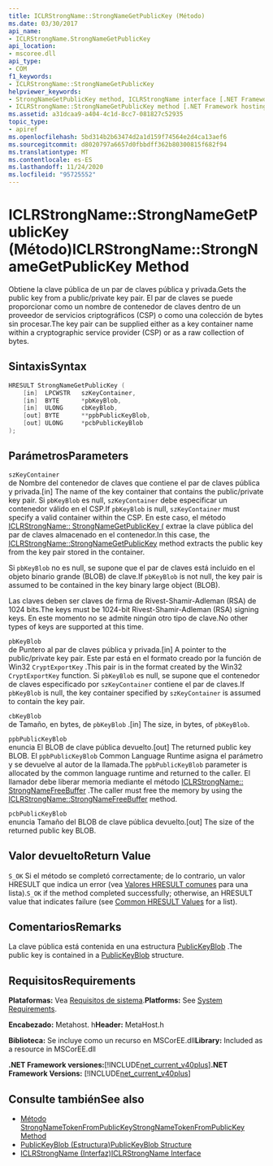 ```yaml
---
title: ICLRStrongName::StrongNameGetPublicKey (Método)
ms.date: 03/30/2017
api_name:
- ICLRStrongName.StrongNameGetPublicKey
api_location:
- mscoree.dll
api_type:
- COM
f1_keywords:
- ICLRStrongName::StrongNameGetPublicKey
helpviewer_keywords:
- StrongNameGetPublicKey method, ICLRStrongName interface [.NET Framework hosting]
- ICLRStrongName::StrongNameGetPublicKey method [.NET Framework hosting]
ms.assetid: a31dcaa9-a404-4c1d-8cc7-081827c52935
topic_type:
- apiref
ms.openlocfilehash: 5bd314b2b63474d2a1d159f74564e2d4ca13aef6
ms.sourcegitcommit: d8020797a6657d0fbbdff362b80300815f682f94
ms.translationtype: MT
ms.contentlocale: es-ES
ms.lasthandoff: 11/24/2020
ms.locfileid: "95725552"
---
```

# <a name="iclrstrongnamestrongnamegetpublickey-method"></a><span data-ttu-id="977c6-102">ICLRStrongName::StrongNameGetPublicKey (Método)</span><span class="sxs-lookup"><span data-stu-id="977c6-102">ICLRStrongName::StrongNameGetPublicKey Method</span></span>

<span data-ttu-id="977c6-103">Obtiene la clave pública de un par de claves pública y privada.</span><span class="sxs-lookup"><span data-stu-id="977c6-103">Gets the public key from a public/private key pair.</span></span> <span data-ttu-id="977c6-104">El par de claves se puede proporcionar como un nombre de contenedor de claves dentro de un proveedor de servicios criptográficos (CSP) o como una colección de bytes sin procesar.</span><span class="sxs-lookup"><span data-stu-id="977c6-104">The key pair can be supplied either as a key container name within a cryptographic service provider (CSP) or as a raw collection of bytes.</span></span>  
  
## <a name="syntax"></a><span data-ttu-id="977c6-105">Sintaxis</span><span class="sxs-lookup"><span data-stu-id="977c6-105">Syntax</span></span>  
  
```cpp  
HRESULT StrongNameGetPublicKey (
    [in]  LPCWSTR   szKeyContainer,  
    [in]  BYTE      *pbKeyBlob,  
    [in]  ULONG     cbKeyBlob,  
    [out] BYTE      **ppbPublicKeyBlob,  
    [out] ULONG     *pcbPublicKeyBlob  
);  
```  
  
## <a name="parameters"></a><span data-ttu-id="977c6-106">Parámetros</span><span class="sxs-lookup"><span data-stu-id="977c6-106">Parameters</span></span>  

 `szKeyContainer`  
 <span data-ttu-id="977c6-107">de Nombre del contenedor de claves que contiene el par de claves pública y privada.</span><span class="sxs-lookup"><span data-stu-id="977c6-107">[in] The name of the key container that contains the public/private key pair.</span></span> <span data-ttu-id="977c6-108">Si `pbKeyBlob` es null, `szKeyContainer` debe especificar un contenedor válido en el CSP.</span><span class="sxs-lookup"><span data-stu-id="977c6-108">If `pbKeyBlob` is null, `szKeyContainer` must specify a valid container within the CSP.</span></span> <span data-ttu-id="977c6-109">En este caso, el método [ICLRStrongName:: StrongNameGetPublicKey (](iclrstrongname-strongnamegetpublickey-method.md) extrae la clave pública del par de claves almacenado en el contenedor.</span><span class="sxs-lookup"><span data-stu-id="977c6-109">In this case, the [ICLRStrongName::StrongNameGetPublicKey](iclrstrongname-strongnamegetpublickey-method.md) method extracts the public key from the key pair stored in the container.</span></span>  
  
 <span data-ttu-id="977c6-110">Si `pbKeyBlob` no es null, se supone que el par de claves está incluido en el objeto binario grande (BLOB) de clave.</span><span class="sxs-lookup"><span data-stu-id="977c6-110">If `pbKeyBlob` is not null, the key pair is assumed to be contained in the key binary large object (BLOB).</span></span>  
  
 <span data-ttu-id="977c6-111">Las claves deben ser claves de firma de Rivest-Shamir-Adleman (RSA) de 1024 bits.</span><span class="sxs-lookup"><span data-stu-id="977c6-111">The keys must be 1024-bit Rivest-Shamir-Adleman (RSA) signing keys.</span></span> <span data-ttu-id="977c6-112">En este momento no se admite ningún otro tipo de clave.</span><span class="sxs-lookup"><span data-stu-id="977c6-112">No other types of keys are supported at this time.</span></span>  
  
 `pbKeyBlob`  
 <span data-ttu-id="977c6-113">de Puntero al par de claves pública y privada.</span><span class="sxs-lookup"><span data-stu-id="977c6-113">[in] A pointer to the public/private key pair.</span></span> <span data-ttu-id="977c6-114">Este par está en el formato creado por la función de Win32 `CryptExportKey` .</span><span class="sxs-lookup"><span data-stu-id="977c6-114">This pair is in the format created by the Win32 `CryptExportKey` function.</span></span> <span data-ttu-id="977c6-115">Si `pbKeyBlob` es null, se supone que el contenedor de claves especificado por `szKeyContainer` contiene el par de claves.</span><span class="sxs-lookup"><span data-stu-id="977c6-115">If `pbKeyBlob` is null, the key container specified by `szKeyContainer` is assumed to contain the key pair.</span></span>  
  
 `cbKeyBlob`  
 <span data-ttu-id="977c6-116">de Tamaño, en bytes, de `pbKeyBlob` .</span><span class="sxs-lookup"><span data-stu-id="977c6-116">[in] The size, in bytes, of `pbKeyBlob`.</span></span>  
  
 `ppbPublicKeyBlob`  
 <span data-ttu-id="977c6-117">enuncia El BLOB de clave pública devuelto.</span><span class="sxs-lookup"><span data-stu-id="977c6-117">[out] The returned public key BLOB.</span></span> <span data-ttu-id="977c6-118">El `ppbPublicKeyBlob` Common Language Runtime asigna el parámetro y se devuelve al autor de la llamada.</span><span class="sxs-lookup"><span data-stu-id="977c6-118">The `ppbPublicKeyBlob` parameter is allocated by the common language runtime and returned to the caller.</span></span> <span data-ttu-id="977c6-119">El llamador debe liberar memoria mediante el método [ICLRStrongName:: StrongNameFreeBuffer](iclrstrongname-strongnamefreebuffer-method.md) .</span><span class="sxs-lookup"><span data-stu-id="977c6-119">The caller must free the memory by using the [ICLRStrongName::StrongNameFreeBuffer](iclrstrongname-strongnamefreebuffer-method.md) method.</span></span>  
  
 `pcbPublicKeyBlob`  
 <span data-ttu-id="977c6-120">enuncia Tamaño del BLOB de clave pública devuelto.</span><span class="sxs-lookup"><span data-stu-id="977c6-120">[out] The size of the returned public key BLOB.</span></span>  
  
## <a name="return-value"></a><span data-ttu-id="977c6-121">Valor devuelto</span><span class="sxs-lookup"><span data-stu-id="977c6-121">Return Value</span></span>  

 <span data-ttu-id="977c6-122">`S_OK` Si el método se completó correctamente; de lo contrario, un valor HRESULT que indica un error (vea [Valores HRESULT comunes](/windows/win32/seccrypto/common-hresult-values) para una lista).</span><span class="sxs-lookup"><span data-stu-id="977c6-122">`S_OK` if the method completed successfully; otherwise, an HRESULT value that indicates failure (see [Common HRESULT Values](/windows/win32/seccrypto/common-hresult-values) for a list).</span></span>  
  
## <a name="remarks"></a><span data-ttu-id="977c6-123">Comentarios</span><span class="sxs-lookup"><span data-stu-id="977c6-123">Remarks</span></span>  

 <span data-ttu-id="977c6-124">La clave pública está contenida en una estructura [PublicKeyBlob](../strong-naming/publickeyblob-structure.md) .</span><span class="sxs-lookup"><span data-stu-id="977c6-124">The public key is contained in a [PublicKeyBlob](../strong-naming/publickeyblob-structure.md) structure.</span></span>  
  
## <a name="requirements"></a><span data-ttu-id="977c6-125">Requisitos</span><span class="sxs-lookup"><span data-stu-id="977c6-125">Requirements</span></span>  

 <span data-ttu-id="977c6-126">**Plataformas:** Vea [Requisitos de sistema](../../get-started/system-requirements.md).</span><span class="sxs-lookup"><span data-stu-id="977c6-126">**Platforms:** See [System Requirements](../../get-started/system-requirements.md).</span></span>  
  
 <span data-ttu-id="977c6-127">**Encabezado:** Metahost. h</span><span class="sxs-lookup"><span data-stu-id="977c6-127">**Header:** MetaHost.h</span></span>  
  
 <span data-ttu-id="977c6-128">**Biblioteca:** Se incluye como un recurso en MSCorEE.dll</span><span class="sxs-lookup"><span data-stu-id="977c6-128">**Library:** Included as a resource in MSCorEE.dll</span></span>  
  
 <span data-ttu-id="977c6-129">**.NET Framework versiones:**[!INCLUDE[net_current_v40plus](../../../../includes/net-current-v40plus-md.md)]</span><span class="sxs-lookup"><span data-stu-id="977c6-129">**.NET Framework Versions:** [!INCLUDE[net_current_v40plus](../../../../includes/net-current-v40plus-md.md)]</span></span>  
  
## <a name="see-also"></a><span data-ttu-id="977c6-130">Consulte también</span><span class="sxs-lookup"><span data-stu-id="977c6-130">See also</span></span>

- [<span data-ttu-id="977c6-131">Método StrongNameTokenFromPublicKey</span><span class="sxs-lookup"><span data-stu-id="977c6-131">StrongNameTokenFromPublicKey Method</span></span>](iclrstrongname-strongnametokenfrompublickey-method.md)
- [<span data-ttu-id="977c6-132">PublicKeyBlob (Estructura)</span><span class="sxs-lookup"><span data-stu-id="977c6-132">PublicKeyBlob Structure</span></span>](../strong-naming/publickeyblob-structure.md)
- [<span data-ttu-id="977c6-133">ICLRStrongName (Interfaz)</span><span class="sxs-lookup"><span data-stu-id="977c6-133">ICLRStrongName Interface</span></span>](iclrstrongname-interface.md)
